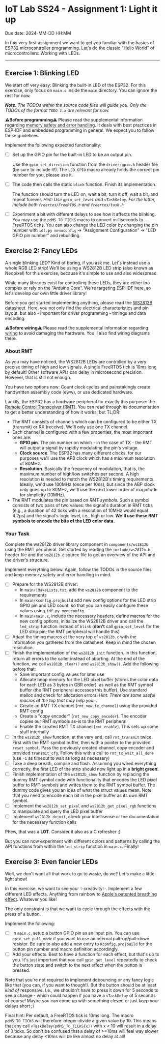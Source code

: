 # IoT Lab SS24 - Assignment 1: Light it up

Due date: 2024-MM-DD HH:MM

In this very first assignment we want to get you familiar with the basics of ESP32 microcontroller programming.
Let's do the classic "Hello World" of microcontrollers: Working with LEDs.

---

## Exercise 1: Blinking LED

We start off very easy: Blinking the built-in LED of the ESP32.
For this exercise, only focus on `main.c` inside the `main` directory. You can ignore the rest for now.

_**Note**: The TODOs within the source code files will guide you. Only the TODOs of the format `TODO 1.x` are relevant
for now._

**⚠️Before programming⚠️**
Please read the supplemental information regarding [memory safety and error handling](./MEMORY_ERRORS.md).
It deals with best practices in ESP-IDF and embedded programming in general. We expect you to follow these guidelines.

Implement the following expected functionality:

- [ ] Set up the GPIO pin for the built-in LED to be an output pin.

  Use the `gpio_set_direction` function from the `driver/gpio.h` header file (be sure to include it!).
  The `LED_GPIO` macro already holds the correct pin number for you, please use it.

- [ ] The code then calls the static `blink` function. Finish its implementation.

  The function should turn the LED on, wait a bit, turn it off, wait a bit, and repeat forever.
  *Hint: Use `gpio_set_level` and `vTaskDelay`. For the latter, include both `freertos/FreeRTOS.h`
  and `freertos/task.h`*

- [ ] Experiment a bit with different delays to see how it affects the blinking. You may use the `pdMS_TO_TICKS` macro
  to convert milliseconds to FreeRTOS ticks. You can also change the LED color by changing the pin number
  with `idf.py menuconfig` -> "Assignment Configuration" -> "LED GPIO pin number" and rebuilding.

## Exercise 2: Fancy LEDs

A single blinking LED? Kind of boring, if you ask me. Let's instead use a whole RGB LED strip!
We'll be using a WS2812B LED strip (also known as Neopixel) for this exercise, because it's simple to use and
also widespread.

While many libraries exist for controlling these LEDs, they are either too complex or rely on the "Arduino Core". We're
targeting ESP-IDF here, so let's develop our own little driver library!

Before you get started implementing anything, please read
the [WS2812B datasheet](https://cdn-shop.adafruit.com/datasheets/WS2812B.pdf). Here, you not only find the electrical
characteristics and pin layout, but also - important for driver programming - timings and data encoding.

**⚠️Before wiring⚠️**
Please read the supplemental information regarding [wiring](./WIRING.md) to avoid damaging the hardware.
You'll also find wiring diagrams there.

### About RMT

As you may have noticed, the WS2812B LEDs are controlled by a very precise timing of high and low signals.
A single FreeRTOS tick is 10ms long by default! Other software APIs can delay in microsecond precision.
However, that is still not enough.

You have two options now: Count clock cycles and painstakingly create handwritten assembly code (eww), or use dedicated
hardware.

Luckily, the ESP32 has a hardware peripheral for exactly this purpose:
the [Remote Control Transceiver (RMT)](https://docs.espressif.com/projects/esp-idf/en/v5.2.1/esp32/api-reference/peripherals/rmt.html).
You can read through its documentation to get a better understanding of how it works, but TL;DR:

- The RMT consists of channels which can be configured to be either TX (transmit) or RX (receive). We'll only use one TX
  channel.
- Each channel is configured with a few properties, the most important ones are:
    - **GPIO pin**. The pin number on which - in the case of TX - the RMT will output a signal by rapidly modulating the
      pin's voltage.
    - **Clock source**. The ESP32 has many different clocks, for our purposes we'll use the APB clock which has a
      maximum resolution of 80MHz.
    - **Resolution**. Basically the frequency of modulation, that is, the maximum number of high/low switches per
      second. A high resolution is needed to match the WS2812B's timing requirements. Ideally, we'd use 100MHz (once per
      10ns), but since the ABP clock only goes up to 80MHz, we'll use the next lower order of magnitude for simplicity
      (10MHz).
- The RMT modulates the pin based on *RMT symbols*. Such a symbol consists of two pairs of two values: the signal's
  duration in RMT ticks (e.g., a duration of 42 ticks with a resolution of 10MHz would equal 4.2µs) and the signal's
  logic
  level, i.e., high or low. **We'll use these RMT symbols to encode the bits of the LED color data.**

### Your Task

Complete the ws2812b driver library component in `components/ws2812b` using the RMT peripheral. Get started by reading
the `include/ws2812b.h` header file and the `ws2812b.c` source file to get an overview of the API and the driver's
structure.

Implement everything below. Again, follow the TODOs in the source files and keep memory safety and error
handling in mind.

- [ ] Prepare for the WS2812B driver:
    - In `main/CMakeLists.txt`, add the `ws2812b` component to the requirements
    - In `main/Kconfig.projbuild` add new config options for the LED strip GPIO pin and LED count, so that you can
      easily configure these values using `idf.py menuconfig`
    - In `main/main.c`, include the necessary headers, define macros for the new config options, initialize the WS2812B
      driver and call the `led_strip` function instead of `blink` (**don't** call `gpio_set_level` for the LED strip
      pin; the RMT peripheral will handle this)
- [ ] Adapt the timing macros at the very top of `ws2812b.c` with the information you gathered from the datasheet. Keep
  in mind the chosen resolution.
- [ ] Finish the implementation of the `ws2812b_init` function. In this function, return all errors to the caller
  instead of aborting. At the end of the function, we call `ws2812b_clear()` and `ws2812b_show()`. Add the following
  before that:
    - Save important config values for later use
    - Allocate heap memory for the LED pixel buffer (stores the color data for each LED as 3 bytes in GBR order), as
      well as the RMT
      symbol buffer (the RMT peripheral accesses this buffer). Use standard malloc and check for allocation errors!
      *Hint: There are some useful macros at the top that may help you...*
    - Create an RMT TX channel (`rmt_new_tx_channel`) using the provided RMT config
    - Create a "copy encoder" (`rmt_new_copy_encoder`). The encoder copies our RMT symbols as-is to the RMT peripheral
    - Enable the created RMT TX channel (`rmt_enable`). This sets up some stuff internally
- [ ] In the `ws2812b_show` function, at the very end, call `rmt_transmit` twice. First with the RMT symbol buffer, then
  with a pointer to the provided `reset_symbol`. Pass the previously created channel, copy encoder and
  provided `transmit_cfg`. Follow this with a call to `rmt_tx_wait_all_done` (use `-1` as timeout to wait as long as
  necessary)
- [ ] Take a deep breath, compile and flash. Assuming you wired everything correctly, the first LED of the strip should
  now light up in a **bright green**!
- [ ] Finish implementation of the `ws2812b_show` function by replacing the dummy RMT symbol code with functionality
  that encodes the LED pixel buffer to RMT symbols and writes them to the RMT symbol buffer. The dummy code gives you an
  idea of what the struct values mean. Note that you need to encode each bit in the pixel buffer as its own RMT symbol.
- [ ] Implement the `ws2812b_set_pixel` and `ws2812b_get_pixel_rgb` functions to manipulate and query the LED pixel
  buffer
- [ ] Implement `ws2812b_deinit`, check your intellisense or the documentation for the necessary function calls

Phew, that was a **LOT**. Consider it also as a C refresher ;)

But you can now experiment with different colors and patterns by calling the API functions from within the `led_strip`
function
in `main.c`. Finally!

## Exercise 3: Even fancier LEDs

Well, we don't want all that work to go to waste, do we? Let's make a little light show!

In this exercise, we want to see your ✨creativity✨. Implement a few different LED effects. Anything from rainbow
to [Apple's patented breathing effect](https://avital.ca/notes/a-closer-look-at-apples-breathing-light).
Whatever you like!

The only constraint is that we want to cycle through the effects with the press of a button.

Implement the following:

- [ ] In `main.c`, setup a button GPIO pin as an input pin. You can use `gpio_set_pull_mode` if you want to use an
  internal pull-up/pull-down resistor. Be sure to also add a new entry to `Kconfig.projbuild` for the button pin number
  and macro definition accordingly.
- [ ] Add your effects. Best to have a function for each effect, but that's up to you. It's just important that you
  call `gpio_get_level` repeatedly to check the button state and switch to the next effect when the button is pressed.

Note that you're not required to implement debouncing or any fancy logic like that (you can, if you want to though!).
But the button should be at least *kind of* responsive. I.e., we shouldn't have to press it down for 5 seconds to see a
change - which could happen if you have a `vTaskDelay` of 5 seconds of course! Maybe you can come up with something
clever, or just keep your delays short ;)

Final hint: Per default, a FreeRTOS tick is 10ms long. The macro `pdMS_TO_TICKS` will therefore integer-divide a given
value by 10. This means that any call `vTaskDelay(pdMS_TO_TICKS(x))` with x < 10 will result in a delay of 0 ticks. So
don't be confused that a delay of >=10ms will feel way slower because any delay <10ms will be like almost no delay at
all! 
